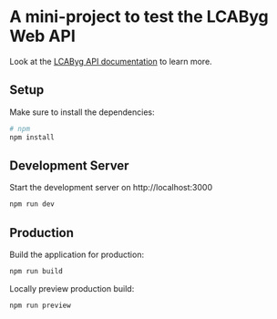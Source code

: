 # A mini-project to test the LCAByg Web API

Look at the [LCAByg API documentation](https://api.lcabyg.dk/da/) to learn more.

## Setup

Make sure to install the dependencies:

```bash
# npm
npm install
```

## Development Server

Start the development server on http://localhost:3000

```bash
npm run dev
```

## Production

Build the application for production:

```bash
npm run build
```

Locally preview production build:

```bash
npm run preview
```